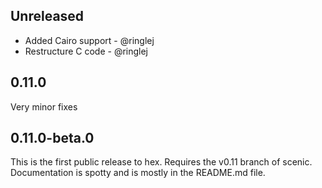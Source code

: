 ## Unreleased
* Added Cairo support - @ringlej
* Restructure C code - @ringlej

## 0.11.0
Very minor fixes

## 0.11.0-beta.0
This is the first public release to hex. Requires the v0.11 branch of scenic.
Documentation is spotty and is mostly in the README.md file.
